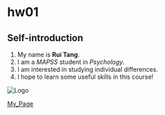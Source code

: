 # hw01

## Self-introduction
1. My name is **Rui Tang**. 
2. I am a *MAPSS* student in _Psychology_.
  1. I am interested in studying individual differences. 
3. I hope to learn some useful skills in this course!

![Logo](https://lh3.googleusercontent.com/proxy/rQ_vDMsM1FLhTUwvOHGFdTvDbyL9_NdwXS4alJrHbudHjyrcUTxdX_aCqGKOOJD2ZDIcd260jP105eYbdAxzYZ0N8g) 

[My_Page](https://github.com/Ray-RuiTang)
